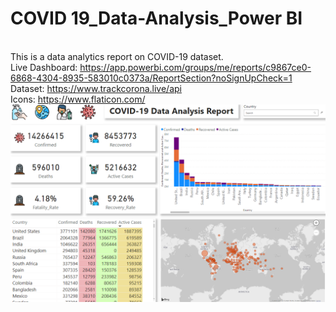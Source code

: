 # COVID 19_Data-Analysis_Power BI
<br>This is a data analytics report on COVID-19 dataset.
<br>Live Dashboard: https://app.powerbi.com/groups/me/reports/c9867ce0-6868-4304-8935-583010c0373a/ReportSection?noSignUpCheck=1
<br>Dataset: https://www.trackcorona.live/api
<br>Icons: https://www.flaticon.com/
<br><img src="https://github.com/utkarshkant/COVID-19_Data-Analysis_Power-BI/blob/master/COVID19%20Report.png">
